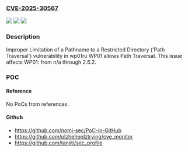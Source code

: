 ### [CVE-2025-30567](https://cve.mitre.org/cgi-bin/cvename.cgi?name=CVE-2025-30567)
![](https://img.shields.io/static/v1?label=Product&message=WP01&color=blue)
![](https://img.shields.io/static/v1?label=Version&message=n%2Fa%3C%3D%202.6.2%20&color=brighgreen)
![](https://img.shields.io/static/v1?label=Vulnerability&message=CWE-22%20Improper%20Limitation%20of%20a%20Pathname%20to%20a%20Restricted%20Directory%20('Path%20Traversal')&color=brighgreen)

### Description

Improper Limitation of a Pathname to a Restricted Directory ('Path Traversal') vulnerability in wp01ru WP01 allows Path Traversal. This issue affects WP01: from n/a through 2.6.2.

### POC

#### Reference
No PoCs from references.

#### Github
- https://github.com/nomi-sec/PoC-in-GitHub
- https://github.com/plzheheplztrying/cve_monitor
- https://github.com/tanjiti/sec_profile

